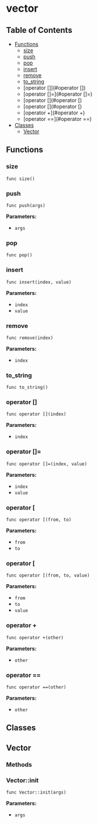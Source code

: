 # vector

## Table of Contents

- [Functions](#functions)
  - [size](#size)
  - [push](#push)
  - [pop](#pop)
  - [insert](#insert)
  - [remove](#remove)
  - [to_string](#to_string)
  - [operator []](#operator [])
  - [operator []=](#operator []=)
  - [operator [](#operator [)
  - [operator [](#operator [)
  - [operator +](#operator +)
  - [operator ==](#operator ==)
- [Classes](#classes)
  - [Vector](#Vector)

## Functions

### size

```xylia
func size()
```

### push

```xylia
func push(args)
```

**Parameters:**

- `args`

### pop

```xylia
func pop()
```

### insert

```xylia
func insert(index, value)
```

**Parameters:**

- `index`
- `value`

### remove

```xylia
func remove(index)
```

**Parameters:**

- `index`

### to_string

```xylia
func to_string()
```

### operator []

```xylia
func operator [](index)
```

**Parameters:**

- `index`

### operator []=

```xylia
func operator []=(index, value)
```

**Parameters:**

- `index`
- `value`

### operator [

```xylia
func operator [(from, to)
```

**Parameters:**

- `from`
- `to`

### operator [

```xylia
func operator [(from, to, value)
```

**Parameters:**

- `from`
- `to`
- `value`

### operator +

```xylia
func operator +(other)
```

**Parameters:**

- `other`

### operator ==

```xylia
func operator ==(other)
```

**Parameters:**

- `other`

## Classes

## Vector

### Methods

### Vector::init

```xylia
func Vector::init(args)
```

**Parameters:**

- `args`


